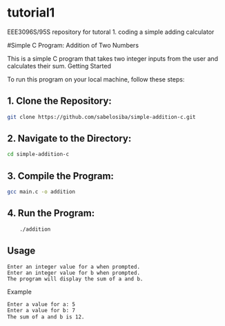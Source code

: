 # tutorial1
EEE3096S/95S repository for tutoral 1. coding a simple adding calculator

#Simple C Program: Addition of Two Numbers

This is a simple C program that takes two integer inputs from the user and calculates their sum.
Getting Started

To run this program on your local machine, follow these steps:

## 1. Clone the Repository:
```bash
git clone https://github.com/sabelosiba/simple-addition-c.git
```

## 2. Navigate to the Directory:

```bash
cd simple-addition-c
```

## 3. Compile the Program:
```bash
gcc main.c -o addition
```

## 4. Run the Program:

```bash
    ./addition
```

## Usage

    Enter an integer value for a when prompted.
    Enter an integer value for b when prompted.
    The program will display the sum of a and b.

Example

```bash
Enter a value for a: 5
Enter a value for b: 7
The sum of a and b is 12.
```
